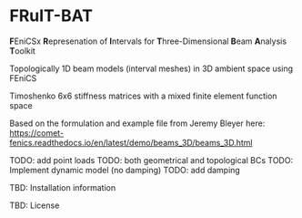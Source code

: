 # FRuIT-BAT
**F**EniCSx **R**epresenation of **I**ntervals for **T**hree-Dimensional **B**eam **A**nalysis **T**oolkit


Topologically 1D beam models (interval meshes) in 3D ambient space using FEniCS

Timoshenko 6x6 stiffness matrices with a mixed finite element function space

Based on the formulation and example file from Jeremy Bleyer here:
https://comet-fenics.readthedocs.io/en/latest/demo/beams_3D/beams_3D.html

TODO: add point loads
TODO: both geometrical and topological BCs
TODO: Implement dynamic model (no damping)
TODO: add damping

TBD: Installation information

TBD: License
